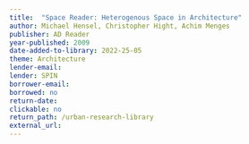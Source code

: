 ```yaml
---
title:  "Space Reader: Heterogenous Space in Architecture"
author: Michael Hensel, Christopher Hight, Achim Menges
publisher: AD Reader
year-published: 2009
date-added-to-library: 2022-25-05
theme: Architecture
lender-email:
lender: SPIN
borrower-email:
borrowed: no
return-date:
clickable: no
return_path: /urban-research-library
external_url: 
---
```

